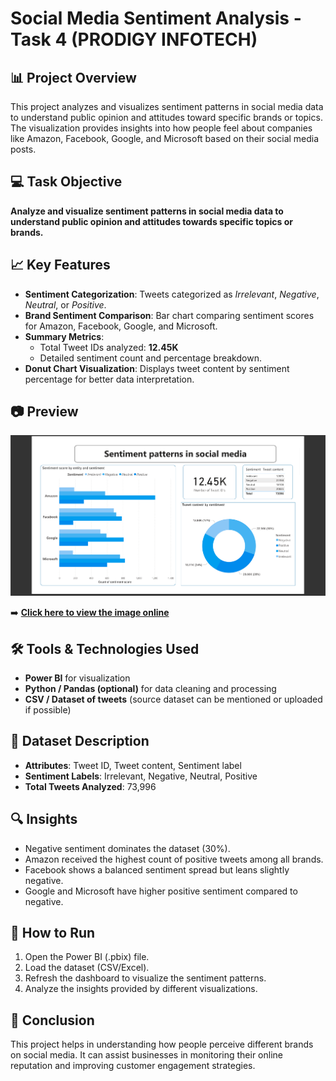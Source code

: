 # Social Media Sentiment Analysis - Task 4 (PRODIGY INFOTECH)

## 📊 Project Overview
This project analyzes and visualizes sentiment patterns in social media data to understand public opinion and attitudes toward specific brands or topics. The visualization provides insights into how people feel about companies like Amazon, Facebook, Google, and Microsoft based on their social media posts.

## 💻 Task Objective
**Analyze and visualize sentiment patterns in social media data to understand public opinion and attitudes towards specific topics or brands.**

## 📈 Key Features
- **Sentiment Categorization**: Tweets categorized as *Irrelevant*, *Negative*, *Neutral*, or *Positive*.
- **Brand Sentiment Comparison**: Bar chart comparing sentiment scores for Amazon, Facebook, Google, and Microsoft.
- **Summary Metrics**: 
  - Total Tweet IDs analyzed: **12.45K**
  - Detailed sentiment count and percentage breakdown.
- **Donut Chart Visualization**: Displays tweet content by sentiment percentage for better data interpretation.

## 📷 Preview
![Dashboard Preview](https://github.com/Manitej-04/PRODIGY_DS_04/blob/main/Task-4%20Preview.png?raw=true)

➡️ **[Click here to view the image online](https://github.com/Manitej-04/PRODIGY_DS_04/blob/main/Task-4%20Preview.png?raw=true)**

## 🛠 Tools & Technologies Used
- **Power BI** for visualization
- **Python / Pandas (optional)** for data cleaning and processing
- **CSV / Dataset of tweets** (source dataset can be mentioned or uploaded if possible)

## 📑 Dataset Description
- **Attributes**: Tweet ID, Tweet content, Sentiment label
- **Sentiment Labels**: Irrelevant, Negative, Neutral, Positive
- **Total Tweets Analyzed**: 73,996

## 🔍 Insights
- Negative sentiment dominates the dataset (30%).
- Amazon received the highest count of positive tweets among all brands.
- Facebook shows a balanced sentiment spread but leans slightly negative.
- Google and Microsoft have higher positive sentiment compared to negative.

## 🚀 How to Run
1. Open the Power BI (.pbix) file.
2. Load the dataset (CSV/Excel).
3. Refresh the dashboard to visualize the sentiment patterns.
4. Analyze the insights provided by different visualizations.

## 📌 Conclusion
This project helps in understanding how people perceive different brands on social media. It can assist businesses in monitoring their online reputation and improving customer engagement strategies.
